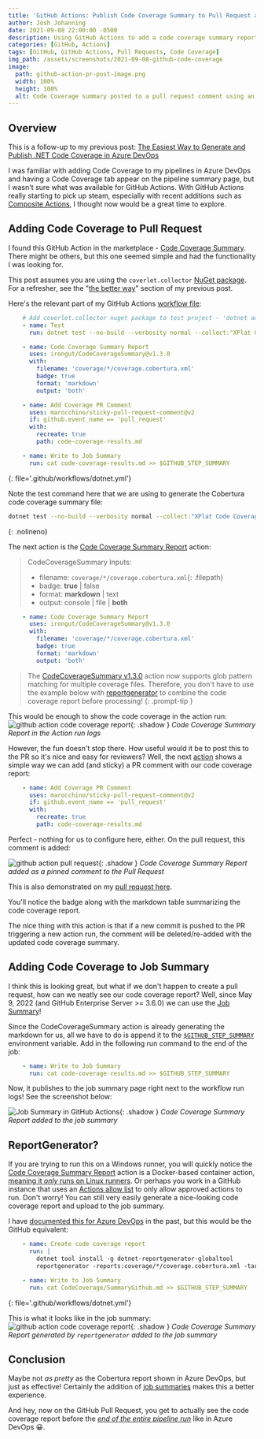 ```yaml
---
title: 'GitHub Actions: Publish Code Coverage Summary to Pull Request and Job Summary'
author: Josh Johanning
date: 2021-09-08 22:00:00 -0500
description: Using GitHub Actions to add a code coverage summary report comment to a pull request and job summary
categories: [GitHub, Actions]
tags: [GitHub, GitHub Actions, Pull Requests, Code Coverage]
img_path: /assets/screenshots/2021-09-08-github-code-coverage
image:
  path: github-action-pr-post-image.png
  width: 100%
  height: 100%
  alt: Code Coverage summary posted to a pull request comment using an Action from the GitHub Actions Marketplace
---
```


## Overview

This is a follow-up to my previous post: [The Easiest Way to Generate and Publish .NET Code Coverage in Azure DevOps](/posts/azure-devops-code-coverage/)

I was familiar with adding Code Coverage to my pipelines in Azure DevOps and having a Code Coverage tab appear on the pipeline summary page, but I wasn't sure what was available for GitHub Actions. With GitHub Actions really starting to pick up steam, especially with recent additions such as [Composite Actions](https://www.colinsalmcorner.com/github-composite-actions/), I thought now would be a great time to explore.

## Adding Code Coverage to Pull Request

I found this GitHub Action in the marketplace - [Code Coverage Summary](https://github.com/marketplace/actions/code-coverage-summary). There might be others, but this one seemed simple and had the functionality I was looking for.

This post assumes you are using the `coverlet.collector` [NuGet package](https://www.nuget.org/packages/coverlet.collector/). For a refresher, see the "[the better way](/posts/azure-devops-code-coverage/#the-better-way)" section of my previous post.

Here's the relevant part of my GitHub Actions [workflow file](https://github.com/joshjohanning/PrimeService-unit-testing-using-dotnet-test/blob/main/.github/workflows/dotnet.yml):

```yml
    # Add coverlet.collector nuget package to test project - 'dotnet add <TestProject.cspoj> package coverlet
    - name: Test
      run: dotnet test --no-build --verbosity normal --collect:"XPlat Code Coverage" --logger trx --results-directory coverage

    - name: Code Coverage Summary Report
      uses: irongut/CodeCoverageSummary@v1.3.0
      with:
        filename: 'coverage/*/coverage.cobertura.xml'
        badge: true
        format: 'markdown'
        output: 'both'

    - name: Add Coverage PR Comment
      uses: marocchino/sticky-pull-request-comment@v2
      if: github.event_name == 'pull_request'
      with:
        recreate: true
        path: code-coverage-results.md

    - name: Write to Job Summary
      run: cat code-coverage-results.md >> $GITHUB_STEP_SUMMARY
```
{: file='.github/workflows/dotnet.yml'}

Note the test command here that we are using to generate the Cobertura code coverage summary file:

```bash
dotnet test --no-build --verbosity normal --collect:"XPlat Code Coverage" --logger trx --results-directory coverage
```
{: .nolineno}

The next action is the [Code Coverage Summary Report](https://github.com/irongut/CodeCoverageSummary) action: 

> CodeCoverageSummary Inputs:
> * filename: `coverage/*/coverage.cobertura.xml`{: .filepath}
> * badge: **true** &#124; false
> * format: **markdown** &#124; text
> * output: console &#124; file &#124; **both**

```yml
    - name: Code Coverage Summary Report
      uses: irongut/CodeCoverageSummary@v1.3.0
      with:
        filename: 'coverage/*/coverage.cobertura.xml'
        badge: true
        format: 'markdown'
        output: 'both'
```

> The [CodeCoverageSummary v1.3.0](https://github.com/irongut/CodeCoverageSummary/releases/tag/v1.3.0) action now supports glob pattern matching for multiple coverage files. Therefore, you don't have to use the example below with [reportgenerator](#reportgenerator) to combine the code coverage report before processing!
{: .prompt-tip }

This would be enough to show the code coverage in the action run: 
![github action code coverage report](github-action-code-coverage.png){: .shadow }
_Code Coverage Summary Report in the Action run logs_

However, the fun doesn't stop there. How useful would it be to post this to the PR so it's nice and easy for reviewers? Well, the next [action](https://github.com/marketplace/actions/sticky-pull-request-comment) shows a simple way we can add (and sticky) a PR comment with our code coverage report:

```yml
    - name: Add Coverage PR Comment
      uses: marocchino/sticky-pull-request-comment@v2
      if: github.event_name == 'pull_request'
      with:
        recreate: true
        path: code-coverage-results.md
```

Perfect - nothing for us to configure here, either. On the pull request, this comment is added: 

![github action pull request](github-action-pr.png){: .shadow }
_Code Coverage Summary Report added as a pinned comment to the Pull Request_

This is also demonstrated on my [pull request here](https://github.com/joshjohanning/PrimeService-unit-testing-using-dotnet-test/pull/2). 

You'll notice the badge along with the markdown table summarizing the code coverage report.

The nice thing with this action is that if a new commit is pushed to the PR triggering a new action run, the comment will be deleted/re-added with the updated code coverage summary.

## Adding Code Coverage to Job Summary

I think this is looking great, but what if we don't happen to create a pull request, how can we neatly see our code coverage report? Well, since May 9, 2022 (and GitHub Enterprise Server >= 3.6.0) we can use the [Job Summary](https://github.blog/changelog/2022-05-09-github-actions-enhance-your-actions-with-job-summaries/)! 

Since the CodeCoverageSummary action is already generating the markdown for us, all we have to do is append it to the [`$GITHUB_STEP_SUMMARY`](https://docs.github.com/en/actions/using-workflows/workflow-commands-for-github-actions#adding-a-job-summary) environment variable. Add in the following run command to the end of the job:

```yml
    - name: Write to Job Summary
      run: cat code-coverage-results.md >> $GITHUB_STEP_SUMMARY
```

Now, it publishes to the job summary page right next to the workflow run logs! See the screenshot below:

![Job Summary in GitHub Actions](github-action-code-coverage-job-summary.png){: .shadow }
_Code Coverage Summary Report added to the job summary_

## ReportGenerator?

If you are trying to run this on a Windows runner, you will quickly notice the [Code Coverage Summary Report](https://github.com/irongut/CodeCoverageSummary) action is a Docker-based container action, [meaning it _only_ runs on Linux runners](/posts/github-container-jobs/#caveats). Or perhaps you work in a GitHub instance that uses an [Actions allow list](https://docs.github.com/en/enterprise-cloud@latest/organizations/managing-organization-settings/disabling-or-limiting-github-actions-for-your-organization) to only allow approved actions to run. Don't worry! You can still very easily generate a nice-looking code coverage report and upload to the job summary.

 I have [documented this for Azure DevOps](/posts/azure-devops-code-coverage/#why-not-reportgenerator) in the past, but this would be the GitHub equivalent:

```yml
    - name: Create code coverage report
      run: |
        dotnet tool install -g dotnet-reportgenerator-globaltool
        reportgenerator -reports:coverage/*/coverage.cobertura.xml -targetdir:CodeCoverage -reporttypes:'MarkdownSummaryGithub,Cobertura'

    - name: Write to Job Summary
      run: cat CodeCoverage/SummaryGithub.md >> $GITHUB_STEP_SUMMARY
```
{: file='.github/workflows/dotnet.yml'}

This is what it looks like in the job summary:
![github action code coverage report](github-action-reportgenerator-job-summary.png){: .shadow }
_Code Coverage Summary Report generated by `reportgenerator` added to the job summary_

## Conclusion

Maybe not _as pretty_ as the Cobertura report shown in Azure DevOps, but just as effective! Certainly the addition of [job summaries](https://github.blog/changelog/2022-05-09-github-actions-enhance-your-actions-with-job-summaries/) makes this a better experience.

And hey, now on the GitHub Pull Request, you get to actually see the code coverage report before the *[end of the entire pipeline run](/posts/azure-devops-code-coverage/#code-coverage-tab-not-showing-up)* like in Azure DevOps 😀. 
